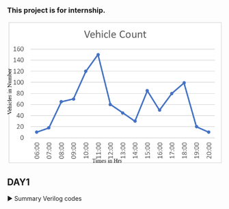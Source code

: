 ### This project is for internship.

![Vechicle](/apple.png)

## DAY1

&#9658; Summary 
Verilog codes
